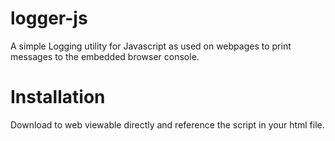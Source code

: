 logger-js
=========

A simple Logging utility for Javascript as used on webpages to print messages to the embedded browser console.

Installation
============

Download to web viewable directly and reference the script in your html file.

<script src="${install-directory}/logger.js></script>

Usage
=============
<script>
	var logger = new Logger('path to be logged', options);
	
	/*
	 * Use to print string messages
	 */
	logger.log('message');
	
	/*
	 * Use to print objects to the console
	 */
	var object = {attr:'value'};
	logger.log(object);
</script>